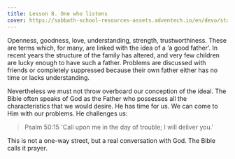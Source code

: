 ```yaml
---
title: Lesson 8. One who listens
cover: https://sabbath-school-resources-assets.adventech.io/en/devo/start-into-life/08-one-who-listens/7s41679483267575.jpg
---
```


Openness, goodness, love, understanding, strength, trustworthiness. These are terms which, for many, are linked with the idea of a ‘a good father’. In recent years the structure of the family has altered, and very few children are lucky enough to have such a father. Problems are discussed with friends or completely suppressed because their own father either has no time or lacks understanding.

Nevertheless we must not throw overboard our conception of the ideal. The Bible often speaks of God as the Father who possesses all the characteristics that we would desire. He has time for us. We can come to Him with our problems. He challenges us:

> <callout>Psalm 50:15</callout>
> 'Call upon me in the day of trouble; I will deliver you.'

This is not a one-way street, but a real conversation with God. The Bible calls it prayer.